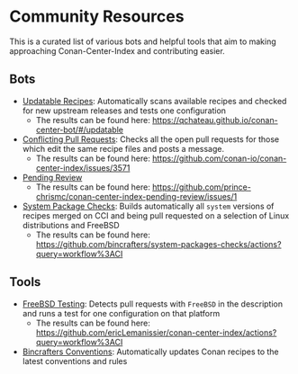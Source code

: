 # Community Resources

This is a curated list of various bots and helpful tools that aim to making approaching Conan-Center-Index and contributing easier.

## Bots

- [Updatable Recipes](https://github.com/qchateau/conan-center-bot): Automatically scans available recipes and checked for new upstream releases and tests one configuration
  - The results can be found here: https://qchateau.github.io/conan-center-bot/#/updatable
- [Conflicting Pull Requests](https://github.com/ericLemanissier/conan-center-conflicting-prs): Checks all the open pull requests for those which edit the same
recipe files and posts a message.
  - The results can be found here: https://github.com/conan-io/conan-center-index/issues/3571
- [Pending Review](https://github.com/prince-chrismc/conan-center-index-pending-review)
  - The results can be found here: https://github.com/prince-chrismc/conan-center-index-pending-review/issues/1
- [System Package Checks](https://github.com/bincrafters/system-packages-checks): Builds automatically all `system` versions of recipes merged on CCI
and being pull requested on a selection of Linux distributions and FreeBSD
  - The results can be found here: https://github.com/bincrafters/system-packages-checks/actions?query=workflow%3ACI

## Tools

- [FreeBSD Testing](https://github.com/ericLemanissier/conan-center-index/tree/freebsd): Detects pull requests with `FreeBSD` in the description and runs a test for
one configuration on that platform
  - The results can be found here: https://github.com/ericLemanissier/conan-center-index/actions?query=workflow%3ACI
- [Bincrafters Conventions](https://github.com/bincrafters/bincrafters-conventions): Automatically updates Conan recipes to the latest conventions and rules
